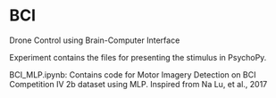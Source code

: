 # BCI
Drone Control using Brain-Computer Interface 

Experiment contains the files for presenting the stimulus in PsychoPy.

BCI_MLP.ipynb: 
Contains code for Motor Imagery Detection on BCI Competition IV 2b dataset using MLP.
Inspired from Na Lu, et al., 2017
